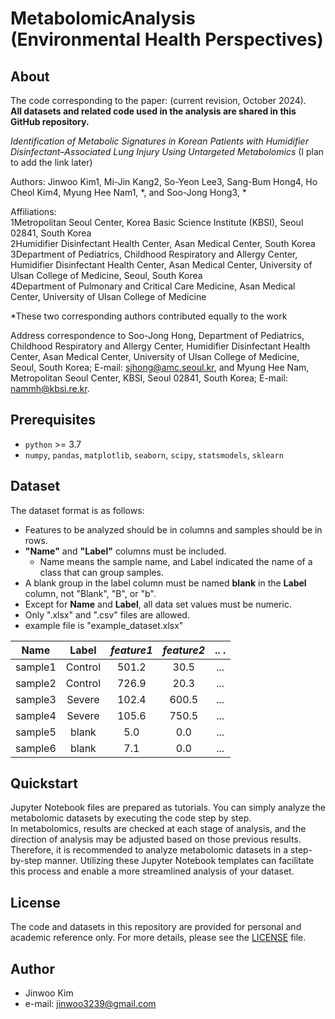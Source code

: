 # MetabolomicAnalysis (Environmental Health Perspectives)

## About
The code corresponding to the paper: (current revision, October 2024).  
**All datasets and related code used in the analysis are shared in this GitHub repository.**

*Identification of Metabolic Signatures in Korean Patients with Humidifier Disinfectant–Associated Lung Injury Using Untargeted Metabolomics*
(I plan to add the link later)

Authors:
Jinwoo Kim1, Mi-Jin Kang2, So-Yeon Lee3, Sang-Bum Hong4, Ho Cheol Kim4, Myung Hee Nam1, *, and Soo-Jong Hong3, *

Affiliations:  
1Metropolitan Seoul Center, Korea Basic Science Institute (KBSI), Seoul 02841, South Korea  
2Humidifier Disinfectant Health Center, Asan Medical Center, South Korea  
3Department of Pediatrics, Childhood Respiratory and Allergy Center, Humidifier Disinfectant Health Center, Asan Medical Center, University of Ulsan College of Medicine, Seoul, South Korea  
4Department of Pulmonary and Critical Care Medicine, Asan Medical Center, University of Ulsan College of Medicine

*These two corresponding authors contributed equally to the work

Address correspondence to Soo-Jong Hong, Department of Pediatrics, Childhood Respiratory and Allergy Center, Humidifier Disinfectant Health Center, Asan Medical Center, University of Ulsan College of Medicine, Seoul, South Korea; E-mail: sjhong@amc.seoul.kr, and Myung Hee Nam, Metropolitan Seoul Center, KBSI, Seoul 02841, South Korea; E-mail: nammh@kbsi.re.kr.

## Prerequisites
* `python` >= 3.7
* `numpy`, `pandas`, `matplotlib`, `seaborn`, `scipy`, `statsmodels`, `sklearn`



## Dataset
The dataset format is as follows:


* Features to be analyzed should be in columns and samples should be in rows.
* **"Name"** and **"Label"** columns must be included.
    - Name means the sample name, and Label indicated the name of a class that can group samples.
* A blank group in the label column must be named **blank** in the **Label** column, not "Blank", "B", or "b".
* Except for **Name** and **Label**, all data set values must be numeric.
* Only ".xlsx" and ".csv" files are allowed.
* example file is "example_dataset.xlsx"



Name        |Label       |*feature1*  |*feature2*  |..   .      |
:----------:|:----------:|:----------:|:----------:|:----------:| 
sample1     |Control     |501.2       |30.5        |...         |
sample2     |Control     |726.9       |20.3        |...         |
sample3     |Severe      |102.4       |600.5       |...         |
sample4     |Severe      |105.6       |750.5       |...         |
sample5     |blank       |5.0         |0.0         |...         |
sample6     |blank       |7.1         |0.0         |...         |


## Quickstart
Jupyter Notebook files are prepared as tutorials. You can simply analyze the metabolomic datasets by executing the code step by step.  
In metabolomics, results are checked at each stage of analysis, and the direction of analysis may be adjusted based on those previous results. Therefore, it is recommended to analyze metabolomic datasets in a step-by-step manner. Utilizing these Jupyter Notebook templates can facilitate this process and enable a more streamlined analysis of your dataset.


## License

The code and datasets in this repository are provided for personal and academic reference only. For more details, please see the [LICENSE](./LICENSE) file.




## Author
* Jinwoo Kim
* e-mail: jinwoo3239@gmail.com
